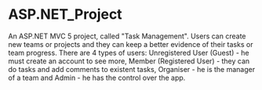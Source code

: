 # ASP.NET_Project
 An ASP.NET MVC 5 project, called "Task Management". Users can create new teams or projects and they can keep a better evidence of their tasks or team progress. There are 4 types of users: Unregistered User (Guest) - he must create an account to see more, Member (Registered User) - they can do tasks and add comments to existent tasks, Organiser - he is the manager of a team and Admin - he has the control over the app.
